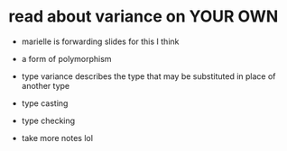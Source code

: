 # read about variance on YOUR OWN
- marielle is forwarding slides for this I think

- a form of polymorphism
- type variance describes the type that may be substituted in place of another type
- type casting
- type checking
- take more notes lol
